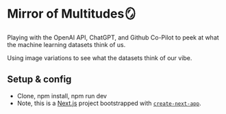 # Mirror of Multitudes🪞 

Playing with the OpenAI API, ChatGPT, and Github Co-Pilot to peek at what the machine learning datasets think of us.

Using image variations to see what the datasets think of our vibe.

## Setup & config
- Clone, npm install, npm run dev
- Note, this is a [Next.js](https://nextjs.org/) project bootstrapped with [`create-next-app`](https://github.com/vercel/next.js/tree/canary/packages/create-next-app).